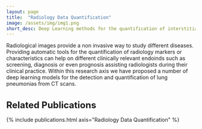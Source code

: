 ```yaml
---
layout: page
title:  "Radiology Data Quantification"
image: /assets/img/img1.png
short_desc: Deep Learning methods for the quantification of interstitial lung diseases.
---
```


Radiological images provide a non invasive way to study different diseases. Providing automatic tools for the quantification of radiology markers or characteristics can help on different clinically relevant endoinds such as screening, diagnosis or even prognosis assisting radiologists during their clinical practice. Within this research axis we have proposed a number of deep learning models for the detection and quantification of lung pneumonias from CT scans.

<h1 class="mt-4 mb-5 display-4" style="font-size: x-large;">Related Publications</h1>
{% include publications.html axis="Radiology Data Quantification" %}